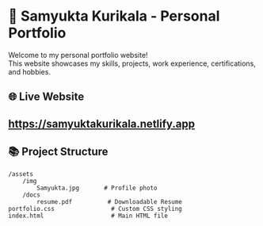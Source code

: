 # 📄 Samyukta Kurikala - Personal Portfolio

Welcome to my personal portfolio website!  
This website showcases my skills, projects, work experience, certifications, and hobbies.

## 🌐 Live Website
https://samyuktakurikala.netlify.app
---
## 📚 Project Structure

```
/assets
    /img
        Samyukta.jpg       # Profile photo
    /docs
        resume.pdf          # Downloadable Resume
portfolio.css                # Custom CSS styling
index.html                   # Main HTML file
```
